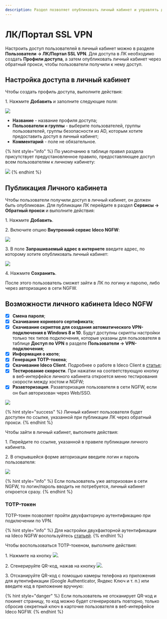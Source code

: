 ```yaml
---
description: Раздел позволяет опубликовать личный кабинет и управлять доступом пользователей к нему.
---
```


# ЛК/Портал SSL VPN

Настроить доступ пользователей в личный кабинет можно в разделе **Пользователи -> ЛК/Портал SSL VPN**. Для доступа в ЛК необходимо создать **Профили доступа**, а затем опубликовать личный кабинет через обратный прокси, чтобы пользователи получили к нему доступ.

## Настройка доступа в личный кабинет

Чтобы создать профиль доступа, выполните действия:

1\. Нажмите **Добавить** и заполните следующие поля:

![](/.gitbook/assets/user-personal-account.png)

* **Название** - название профиля доступа;
* **Пользователи и группы** - выберите пользователей, группы пользователей, группы безопасности из AD, которым хотите предоставить доступ в личный кабинет;
* **Комментарий** - поле не обязательное.

{% hint style="info" %}
По умолчанию в таблице правил раздела присутствует предустановленное правило, предоставляющее доступ всем пользователям к личному кабинету:

![](/.gitbook/assets/user-personal-account1.png)
{% endhint %}

## Публикация Личного кабинета

Чтобы пользователи получили доступ в личный кабинет, он должен быть опубликован. Для публикации ЛК перейдите в раздел **Сервисы -> Обратный прокси** и выполните действия:

1\. Нажмите **Добавить**.

2\. Включите опцию **Внутренний сервис Ideco NGFW**:

![](/.gitbook/assets/user-personal-account.gif)

<!-- В списке сервисов Ideco NGFW выберите **Личный кабинет пользователя**. -->

3\. В поле **Запрашиваемый адрес в интернете** введите адрес, по которому хотите опубликовать личный кабинет:

![](/.gitbook/assets/user-personal-account2.png)

4\. Нажмите **Сохранить**.

После этого пользователь сможет зайти в ЛК по логину и паролю, либо через авторизацию в сети NGFW.

## Возможности личного кабинета Ideco NGFW

* [x] **Смена пароля**;
* [x] **Скачивание корневого сертификата**;
* [x] **Скачивание скриптов для создания автоматического VPN-подключения в Windows 8 и 10**. Будут доступны скрипты настройки только тех типов подключения, которые указаны для пользователя в таблице **Доступ по VPN** в разделе **Пользователи -> VPN-подключения**;
* [x] **Информация о квоте**;
* [x] **Генерация TOTP-токена**;
* [x] **Скачивание Ideco Client**. Подробнее о работе в Ideco Client в [статье](/settings/users/ideco-client/README.md);
* [x] **Тестирование скорости**. При нажатии на соответствующую кнопку в веб-интерфейсе личного кабинета откроется меню тестирования скорости между хостом и NGFW;
* [x] **Разавторизация**. Разавторизация пользователя в сети NGFW, если он был авторизован через Web/SSO. 

![](/.gitbook/assets/user-personal-account5.png)

{% hint style="success" %}
Личный кабинет пользователя будет доступен по ссылке, указанной при публикации ЛК через обратный прокси.
{% endhint %}

Чтобы зайти в личный кабинет, выполните действия:

1\. Перейдите по ссылке, указанной в правиле публикации личного кабинета.

2\. В открывшейся форме авторизации введите логин и пароль пользователя:

![](/.gitbook/assets/user-personal-account4.png)

{% hint style="info" %}
Если пользователь уже авторизован в сети NGFW, то логин/пароль вводить не потребуется, личный кабинет откроется сразу.
{% endhint %}

### TOTP-токен

TOTP-токен позволяет пройти двухфакторную аутентификацию при подключении по VPN. 

{% hint style="info" %}
Для настройки двухфакторной аутентификации на Ideco NGFW воспользуйтесь [статьей](/settings/users/two-factor-authentication.md).
{% endhint %}

Чтобы воспользоваться TOTP-токеном, выполните действия:

1\. Нажмите на кнопку ![](/.gitbook/assets/icon-totp.png).

2\. Сгенерируйте QR-код, нажав на кнопку ![](/.gitbook/assets/icon-totp1.png).

3\. Отсканируйте QR-код с помощью камеры телефона из приложения для аутентификации (Google Authenticator, Яндекс Ключ и т. п.) или введите код в приложение вручную:

{% hint style="danger" %}
Если пользователь не отсканирует QR-код и покинет страницу, то код можно будет сгенерировать повторно, только сбросив секретный ключ в карточке пользователя в веб-интерфейсе Ideco NGFW.
{% endhint %}